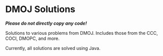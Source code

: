 # **DMOJ Solutions**
***Please do not directly copy any code!***

Solutions to various problems from DMOJ. Includes those from the CCC, COCI, DMOPC, and more.

Currently, all solutions are solved using Java.
